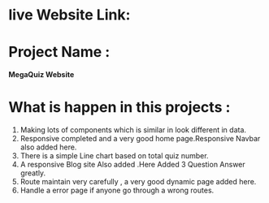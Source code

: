 # live Website Link:

# Project Name : 
 **MegaQuiz Website**

# What is happen in this projects :
 1. Making lots of components which is similar in look different in data.
 2. Responsive completed and a very good home page.Responsive Navbar also added here.
 3. There is a simple Line chart based on total quiz number.
 4. A responsive Blog site Also added .Here Added 3 Question Answer greatly.
 5. Route maintain very carefully , a very good dynamic page added here.
 6. Handle a error page if anyone go through a wrong routes.





